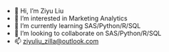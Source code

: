 - 👋 Hi, I’m Ziyu Liu
- 👀 I’m interested in Marketing Analytics
- 🌱 I’m currently learning SAS/Python/R/SQL
- 💞️ I’m looking to collaborate on SAS/Python/R/SQL
- 📫 ziyuliu_zilla@outlook.com

<!---
ziyuliuzilla/ziyuliuzilla is a ✨ special ✨ repository because its `README.md` (this file) appears on your GitHub profile.
You can click the Preview link to take a look at your changes.
--->
